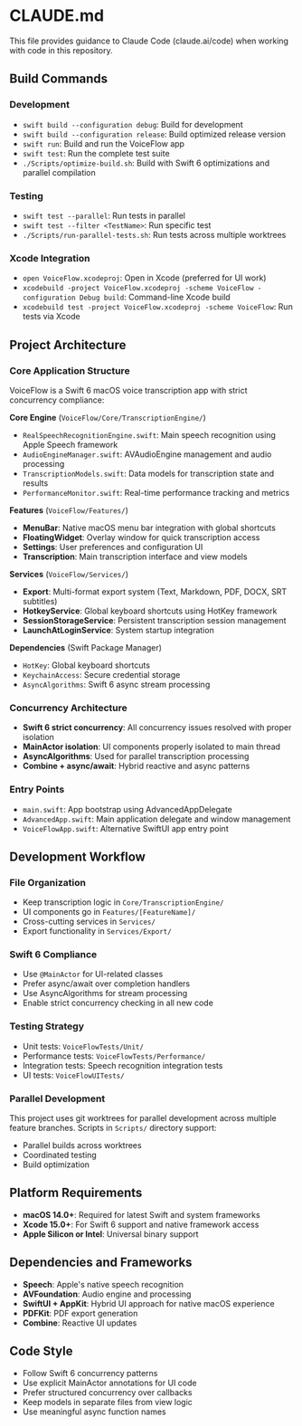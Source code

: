 # CLAUDE.md

This file provides guidance to Claude Code (claude.ai/code) when working with code in this repository.

## Build Commands

### Development
- `swift build --configuration debug`: Build for development
- `swift build --configuration release`: Build optimized release version  
- `swift run`: Build and run the VoiceFlow app
- `swift test`: Run the complete test suite
- `./Scripts/optimize-build.sh`: Build with Swift 6 optimizations and parallel compilation

### Testing
- `swift test --parallel`: Run tests in parallel
- `swift test --filter <TestName>`: Run specific test
- `./Scripts/run-parallel-tests.sh`: Run tests across multiple worktrees

### Xcode Integration
- `open VoiceFlow.xcodeproj`: Open in Xcode (preferred for UI work)
- `xcodebuild -project VoiceFlow.xcodeproj -scheme VoiceFlow -configuration Debug build`: Command-line Xcode build
- `xcodebuild test -project VoiceFlow.xcodeproj -scheme VoiceFlow`: Run tests via Xcode

## Project Architecture

### Core Application Structure
VoiceFlow is a Swift 6 macOS voice transcription app with strict concurrency compliance:

**Core Engine** (`VoiceFlow/Core/TranscriptionEngine/`)
- `RealSpeechRecognitionEngine.swift`: Main speech recognition using Apple Speech framework
- `AudioEngineManager.swift`: AVAudioEngine management and audio processing
- `TranscriptionModels.swift`: Data models for transcription state and results
- `PerformanceMonitor.swift`: Real-time performance tracking and metrics

**Features** (`VoiceFlow/Features/`)
- **MenuBar**: Native macOS menu bar integration with global shortcuts
- **FloatingWidget**: Overlay window for quick transcription access
- **Settings**: User preferences and configuration UI
- **Transcription**: Main transcription interface and view models

**Services** (`VoiceFlow/Services/`)
- **Export**: Multi-format export system (Text, Markdown, PDF, DOCX, SRT subtitles)
- **HotkeyService**: Global keyboard shortcuts using HotKey framework
- **SessionStorageService**: Persistent transcription session management
- **LaunchAtLoginService**: System startup integration

**Dependencies** (Swift Package Manager)
- `HotKey`: Global keyboard shortcuts
- `KeychainAccess`: Secure credential storage
- `AsyncAlgorithms`: Swift 6 async stream processing

### Concurrency Architecture
- **Swift 6 strict concurrency**: All concurrency issues resolved with proper isolation
- **MainActor isolation**: UI components properly isolated to main thread
- **AsyncAlgorithms**: Used for parallel transcription processing
- **Combine + async/await**: Hybrid reactive and async patterns

### Entry Points
- `main.swift`: App bootstrap using AdvancedAppDelegate
- `AdvancedApp.swift`: Main application delegate and window management
- `VoiceFlowApp.swift`: Alternative SwiftUI app entry point

## Development Workflow

### File Organization
- Keep transcription logic in `Core/TranscriptionEngine/`
- UI components go in `Features/[FeatureName]/`
- Cross-cutting services in `Services/`
- Export functionality in `Services/Export/`

### Swift 6 Compliance
- Use `@MainActor` for UI-related classes
- Prefer async/await over completion handlers
- Use AsyncAlgorithms for stream processing
- Enable strict concurrency checking in all new code

### Testing Strategy
- Unit tests: `VoiceFlowTests/Unit/`
- Performance tests: `VoiceFlowTests/Performance/`
- Integration tests: Speech recognition integration tests
- UI tests: `VoiceFlowUITests/`

### Parallel Development
This project uses git worktrees for parallel development across multiple feature branches. Scripts in `Scripts/` directory support:
- Parallel builds across worktrees
- Coordinated testing
- Build optimization

## Platform Requirements
- **macOS 14.0+**: Required for latest Swift and system frameworks
- **Xcode 15.0+**: For Swift 6 support and native framework access
- **Apple Silicon or Intel**: Universal binary support

## Dependencies and Frameworks
- **Speech**: Apple's native speech recognition
- **AVFoundation**: Audio engine and processing
- **SwiftUI + AppKit**: Hybrid UI approach for native macOS experience
- **PDFKit**: PDF export generation
- **Combine**: Reactive UI updates

## Code Style
- Follow Swift 6 concurrency patterns
- Use explicit MainActor annotations for UI code
- Prefer structured concurrency over callbacks
- Keep models in separate files from view logic
- Use meaningful async function names
